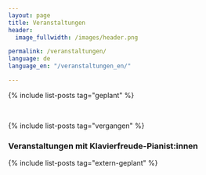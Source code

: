 ```yaml
---
layout: page
title: Veranstaltungen
header:
  image_fullwidth: /images/header.png

permalink: /veranstaltungen/
language: de
language_en: "/veranstaltungen_en/"

---
```



{% include list-posts tag="geplant" %}

&nbsp;<br>

{% include list-posts tag="vergangen" %}

### Veranstaltungen mit Klavierfreude-Pianist:innen

{% include list-posts tag="extern-geplant" %}


